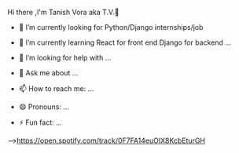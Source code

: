  Hi there ,I'm Tanish Vora aka T.V.👋
 




- 🔭 I’m currently looking for Python/Django internships/job
- 🌱 I’m currently learning React for front end Django for backend ...

- 🤔 I’m looking for help with ...
- 💬 Ask me about ...
- 📫 How to reach me: ...
- 😄 Pronouns: ...
- ⚡ Fun fact: ...

-->https://open.spotify.com/track/0F7FA14euOIX8KcbEturGH

